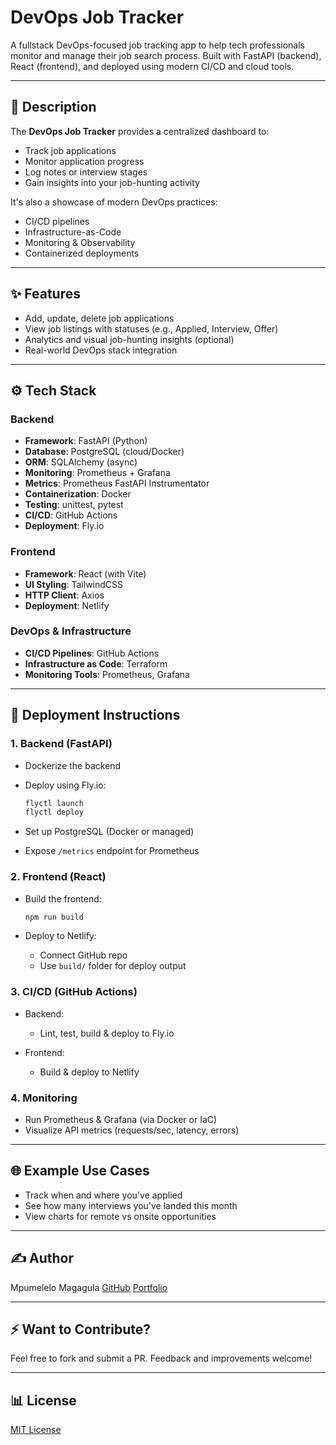 # DevOps Job Tracker

A fullstack DevOps-focused job tracking app to help tech professionals monitor and manage their job search process. Built with FastAPI (backend), React (frontend), and deployed using modern CI/CD and cloud tools.

---

## 📅 Description

The **DevOps Job Tracker** provides a centralized dashboard to:

* Track job applications
* Monitor application progress
* Log notes or interview stages
* Gain insights into your job-hunting activity

It's also a showcase of modern DevOps practices:

* CI/CD pipelines
* Infrastructure-as-Code
* Monitoring & Observability
* Containerized deployments

---

## ✨ Features

* Add, update, delete job applications
* View job listings with statuses (e.g., Applied, Interview, Offer)
* Analytics and visual job-hunting insights (optional)
* Real-world DevOps stack integration

---

## ⚙️ Tech Stack

### Backend

* **Framework**: FastAPI (Python)
* **Database**: PostgreSQL (cloud/Docker)
* **ORM**: SQLAlchemy (async)
* **Monitoring**: Prometheus + Grafana
* **Metrics**: Prometheus FastAPI Instrumentator
* **Containerization**: Docker
* **Testing**: unittest, pytest
* **CI/CD**: GitHub Actions
* **Deployment**: Fly.io

### Frontend

* **Framework**: React (with Vite)
* **UI Styling**: TailwindCSS
* **HTTP Client**: Axios
* **Deployment**: Netlify

### DevOps & Infrastructure

* **CI/CD Pipelines**: GitHub Actions
* **Infrastructure as Code**: Terraform
* **Monitoring Tools**: Prometheus, Grafana

---

## 🚀 Deployment Instructions

### 1. Backend (FastAPI)

* Dockerize the backend
* Deploy using Fly.io:

  ```bash
  flyctl launch
  flyctl deploy
  ```
* Set up PostgreSQL (Docker or managed)
* Expose `/metrics` endpoint for Prometheus

### 2. Frontend (React)

* Build the frontend:

  ```bash
  npm run build
  ```
* Deploy to Netlify:

  * Connect GitHub repo
  * Use `build/` folder for deploy output

### 3. CI/CD (GitHub Actions)

* Backend:

  * Lint, test, build & deploy to Fly.io
* Frontend:

  * Build & deploy to Netlify

### 4. Monitoring

* Run Prometheus & Grafana (via Docker or IaC)
* Visualize API metrics (requests/sec, latency, errors)

---

## 🌐 Example Use Cases

* Track when and where you've applied
* See how many interviews you've landed this month
* View charts for remote vs onsite opportunities

---

## ✍️ Author

Mpumelelo Magagula
[GitHub](https://github.com/MpumeleloMagagula)
[Portfolio](https://mpumelelomagagula.github.io/MpumeleloMagagula.io/)

---

## ⚡ Want to Contribute?

Feel free to fork and submit a PR. Feedback and improvements welcome!

---

## 📊 License

[MIT License](LICENSE)
